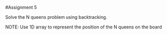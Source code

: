 #Assignment 5

Solve the N queens problem using backtracking. 

NOTE: Use 1D array to represent the position of the N queens on the board